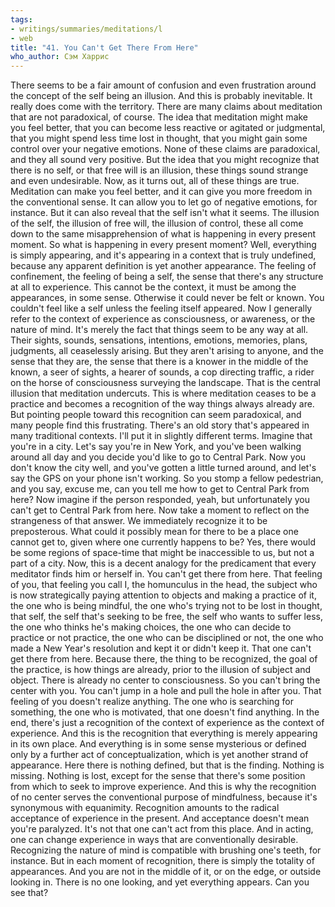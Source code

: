 ```yaml
---
tags:
- writings/summaries/meditations/l
- web
title: "41. You Can't Get There From Here"
who_author: Сэм Харрис
---
```


There seems to be a fair amount of confusion and even frustration around the concept of the self being an illusion. And this is probably inevitable. It really does come with the territory. There are many claims about meditation that are not paradoxical, of course. The idea that meditation might make you feel better, that you can become less reactive or agitated or judgmental, that you might spend less time lost in thought, that you might gain some control over your negative emotions. None of these claims are paradoxical, and they all sound very positive. But the idea that you might recognize that there is no self, or that free will is an illusion, these things sound strange and even undesirable. Now, as it turns out, all of these things are true. Meditation can make you feel better, and it can give you more freedom in the conventional sense. It can allow you to let go of negative emotions, for instance. But it can also reveal that the self isn't what it seems. The illusion of the self, the illusion of free will, the illusion of control, these all come down to the same misapprehension of what is happening in every present moment. So what is happening in every present moment? Well, everything is simply appearing, and it's appearing in a context that is truly undefined, because any apparent definition is yet another appearance. The feeling of confinement, the feeling of being a self, the sense that there's any structure at all to experience. This cannot be the context, it must be among the appearances, in some sense. Otherwise it could never be felt or known. You couldn't feel like a self unless the feeling itself appeared. Now I generally refer to the context of experience as consciousness, or awareness, or the nature of mind. It's merely the fact that things seem to be any way at all. Their sights, sounds, sensations, intentions, emotions, memories, plans, judgments, all ceaselessly arising. But they aren't arising to anyone, and the sense that they are, the sense that there is a knower in the middle of the known, a seer of sights, a hearer of sounds, a cop directing traffic, a rider on the horse of consciousness surveying the landscape. That is the central illusion that meditation undercuts. This is where meditation ceases to be a practice and becomes a recognition of the way things always already are. But pointing people toward this recognition can seem paradoxical, and many people find this frustrating. There's an old story that's appeared in many traditional contexts. I'll put it in slightly different terms. Imagine that you're in a city. Let's say you're in New York, and you've been walking around all day and you decide you'd like to go to Central Park. Now you don't know the city well, and you've gotten a little turned around, and let's say the GPS on your phone isn't working. So you stomp a fellow pedestrian, and you say, excuse me, can you tell me how to get to Central Park from here? Now imagine if the person responded, yeah, but unfortunately you can't get to Central Park from here. Now take a moment to reflect on the strangeness of that answer. We immediately recognize it to be preposterous. What could it possibly mean for there to be a place one cannot get to, given where one currently happens to be? Yes, there would be some regions of space-time that might be inaccessible to us, but not a part of a city. Now, this is a decent analogy for the predicament that every meditator finds him or herself in. You can't get there from here. That feeling of you, that feeling you call I, the homunculus in the head, the subject who is now strategically paying attention to objects and making a practice of it, the one who is being mindful, the one who's trying not to be lost in thought, that self, the self that's seeking to be free, the self who wants to suffer less, the one who thinks he's making choices, the one who can decide to practice or not practice, the one who can be disciplined or not, the one who made a New Year's resolution and kept it or didn't keep it. That one can't get there from here. Because there, the thing to be recognized, the goal of the practice, is how things are already, prior to the illusion of subject and object. There is already no center to consciousness. So you can't bring the center with you. You can't jump in a hole and pull the hole in after you. That feeling of you doesn't realize anything. The one who is searching for something, the one who is motivated, that one doesn't find anything. In the end, there's just a recognition of the context of experience as the context of experience. And this is the recognition that everything is merely appearing in its own place. And everything is in some sense mysterious or defined only by a further act of conceptualization, which is yet another strand of appearance. Here there is nothing defined, but that is the finding. Nothing is missing. Nothing is lost, except for the sense that there's some position from which to seek to improve experience. And this is why the recognition of no center serves the conventional purpose of mindfulness, because it's synonymous with equanimity. Recognition amounts to the radical acceptance of experience in the present. And acceptance doesn't mean you're paralyzed. It's not that one can't act from this place. And in acting, one can change experience in ways that are conventionally desirable. Recognizing the nature of mind is compatible with brushing one's teeth, for instance. But in each moment of recognition, there is simply the totality of appearances. And you are not in the middle of it, or on the edge, or outside looking in. There is no one looking, and yet everything appears. Can you see that?
